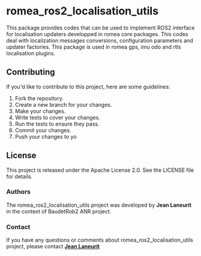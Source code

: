 # romea_ros2_localisation_utils #

This package provides codes that can be used to implement ROS2 interface for localisation updaters developped in romea core packages. This codes deal with localization messages conversions, configuration parameters and updater factories. This package is used in romea gps, imu odo and rtls localisation plugins.


## **Contributing**

If you'd like to contribute to this project, here are some guidelines:

1. Fork the repository.
2. Create a new branch for your changes.
3. Make your changes.
4. Write tests to cover your changes.
5. Run the tests to ensure they pass.
6. Commit your changes.
7. Push your changes to yo

## License

This project is released under the Apache License 2.0. See the LICENSE file for details.

### Authors

The romea_ros2_localisation_utils project was developed by **Jean Laneurit** in the context of BaudetRob2 ANR project.

### Contact

If you have any questions or comments about romea_ros2_localisation_utils project, please contact **[Jean Laneurit](mailto:jean.laneurit@inrae.fr)** 